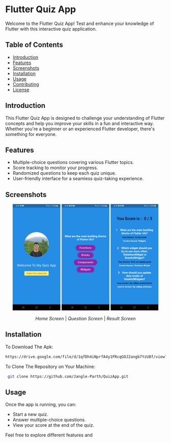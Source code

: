# Flutter Quiz App

Welcome to the Flutter Quiz App! Test and enhance your knowledge of Flutter with this interactive quiz application.

## Table of Contents
- [Introduction](#introduction)
- [Features](#features)
- [Screenshots](#screenshots)
- [Installation](#installation)
- [Usage](#usage)
- [Contributing](#contributing)
- [License](#license)

## Introduction

This Flutter Quiz App is designed to challenge your understanding of Flutter concepts and help you improve your skills in a fun and interactive way. Whether you're a beginner or an experienced Flutter developer, there's something for everyone.

## Features

- Multiple-choice questions covering various Flutter topics.
- Score tracking to monitor your progress.
- Randomized questions to keep each quiz unique.
- User-friendly interface for a seamless quiz-taking experience.

## Screenshots
<p align="center">
  <img src="/screenshots/screenshot1.png.jpeg" alt="Home Screen" width="150">
  <img src="/screenshots/screenshot2.png.jpeg" alt="Question Screen" width="150">
  <img src="/screenshots/screenshot3.png.jpeg" alt="Result Screen" width="150">
</p>

<p align="center">
  <em>Home Screen</em> | <em>Question Screen</em> | <em>Result Screen</em>
</p>


## Installation

To Download The Apk:

   ```bash
   https://drive.google.com/file/d/1qfDh4iNprfA4y1FRcqGOJ2angb7YzU8f/view?usp=sharing
   ```
To Clone The Repository on Your Machine:

  ```bash
   git clone https://github.com/Jangle-Parth/QuizApp.git
   ```

## Usage
Once the app is running, you can:

- Start a new quiz.
- Answer multiple-choice questions.
- View your score at the end of the quiz.

Feel free to explore different features and
